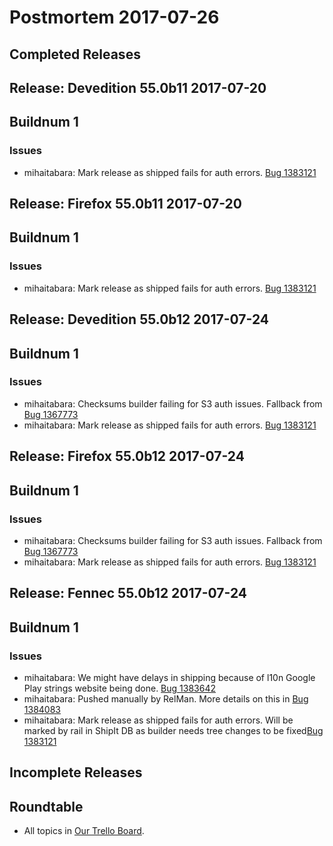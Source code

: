 # Postmortem 2017-07-26

## Completed Releases
## Release: Devedition 55.0b11 2017-07-20

## Buildnum 1
### Issues
- mihaitabara: Mark release as shipped fails for auth errors. [Bug 1383121](https://bugzil.la/1383121)


## Release: Firefox 55.0b11 2017-07-20

## Buildnum 1
### Issues
- mihaitabara: Mark release as shipped fails for auth errors. [Bug 1383121](https://bugzil.la/1383121)


## Release: Devedition 55.0b12 2017-07-24

## Buildnum 1
### Issues
- mihaitabara: Checksums builder failing for S3 auth issues. Fallback from [Bug 1367773](https://bugzil.la/1367773)
- mihaitabara: Mark release as shipped fails for auth errors. [Bug 1383121](https://bugzil.la/1383121)


## Release: Firefox 55.0b12 2017-07-24

## Buildnum 1
### Issues
- mihaitabara: Checksums builder failing for S3 auth issues. Fallback from [Bug 1367773](https://bugzil.la/1367773)
- mihaitabara: Mark release as shipped fails for auth errors. [Bug 1383121](https://bugzil.la/1383121)


## Release: Fennec 55.0b12 2017-07-24

## Buildnum 1
### Issues
- mihaitabara: We might have delays in shipping because of l10n Google Play strings website being done. [Bug 1383642](https://bugzil.la/1383642)
- mihaitabara: Pushed manually by RelMan. More details on this in [Bug 1384083](https://bugzil.la/1384083)
- mihaitabara: Mark release as shipped fails for auth errors. Will be marked by rail in ShipIt DB as builder needs tree changes to be fixed[Bug 1383121](https://bugzil.la/1383121)



## Incomplete Releases

## Roundtable
- All topics in [Our Trello Board](https://trello.com/b/MXHaVRcP/release-promotion-meeting).